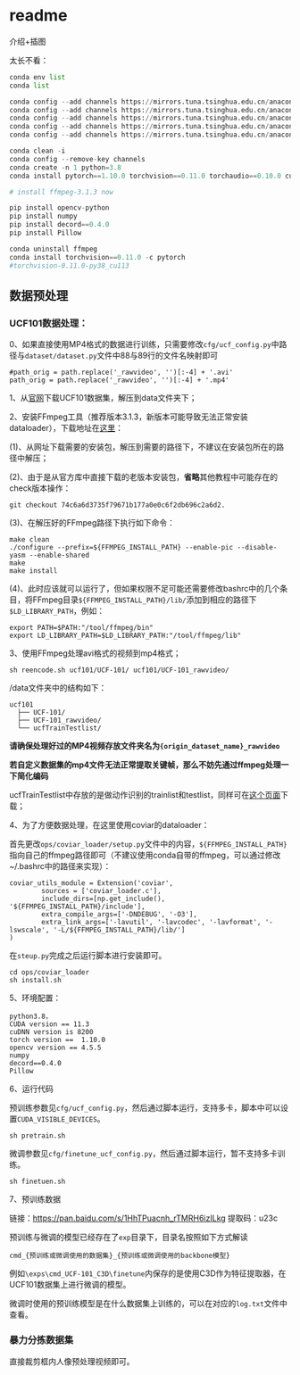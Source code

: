 # readme

介绍+插图

太长不看：

```python
conda env list
conda list

conda config --add channels https://mirrors.tuna.tsinghua.edu.cn/anaconda/pkgs/main
conda config --add channels https://mirrors.tuna.tsinghua.edu.cn/anaconda/pkgs/free
conda config --add channels https://mirrors.tuna.tsinghua.edu.cn/anaconda/pkgs/r
conda config --add channels https://mirrors.tuna.tsinghua.edu.cn/anaconda/pkgs/pro
conda config --add channels https://mirrors.tuna.tsinghua.edu.cn/anaconda/pkgs/msys2

conda clean -i
conda config --remove-key channels
conda create -n 1 python=3.8
conda install pytorch==1.10.0 torchvision==0.11.0 torchaudio==0.10.0 cudatoolkit=11.3 -c pytorch -c conda-forge

# install ffmpeg-3.1.3 now

pip install opencv-python
pip install numpy
pip install decord==0.4.0
pip install Pillow

conda uninstall ffmpeg
conda install torchvision==0.11.0 -c pytorch
#torchvision-0.11.0-py38_cu113
```



## 数据预处理

### UCF101数据处理：

0、如果直接使用MP4格式的数据进行训练，只需要修改```cfg/ucf_config.py```中路径与```dataset/dataset.py```文件中88与89行的文件名映射即可

```
#path_orig = path.replace('_rawvideo', '')[:-4] + '.avi'
path_orig = path.replace('_rawvideo', '')[:-4] + '.mp4'
```

1、从[官网](https://www.crcv.ucf.edu/datasets/human-actions/ucf101/UCF101.rar)下载UCF101数据集，解压到data文件夹下；

2、安装FFmpeg工具（推荐版本3.1.3，新版本可能导致无法正常安装dataloader），下载地址在[这里](http://www.ffmpeg.org/releases/)：

(1)、从网址下载需要的安装包，解压到需要的路径下，不建议在安装包所在的路径中解压；

(2)、由于是从官方库中直接下载的老版本安装包，**省略**其他教程中可能存在的check版本操作：

```
git checkout 74c6a6d3735f79671b177a0e0c6f2db696c2a6d2.
```

(3)、在解压好的FFmpeg路径下执行如下命令：

```
make clean
./configure --prefix=${FFMPEG_INSTALL_PATH} --enable-pic --disable-yasm --enable-shared
make
make install
```

(4)、此时应该就可以运行了，但如果权限不足可能还需要修改bashrc中的几个条目，将FFmpeg目录`${FFMPEG_INSTALL_PATH}/lib/`添加到相应的路径下`$LD_LIBRARY_PATH`，例如：

```
export PATH=$PATH:"/tool/ffmpeg/bin"
export LD_LIBRARY_PATH=$LD_LIBRARY_PATH:"/tool/ffmpeg/lib"
```

3、使用FFmpeg处理avi格式的视频到mp4格式；

```
sh reencode.sh ucf101/UCF-101/ ucf101/UCF-101_rawvideo/
```

/data文件夹中的结构如下：

```
ucf101
  ├── UCF-101/
  ├── UCF-101_rawvideo/
  └── ucfTrainTestlist/
```

**请确保处理好过的MP4视频存放文件夹名为```{origin_dataset_name}_rawvideo```**

**若自定义数据集的mp4文件无法正常提取关键帧，那么不妨先通过ffmpeg处理一下简化编码**

ucfTrainTestlist中存放的是做动作识别的trainlist和testlist，同样可在[这个页面](https://www.crcv.ucf.edu/wp-content/uploads/2019/03/UCF101TrainTestSplits-RecognitionTask.zip)下载；

4、为了方便数据处理，在这里使用coviar的dataloader：

首先更改`ops/coviar_loader/setup.py`文件中的内容，`${FFMPEG_INSTALL_PATH}`指向自己的ffmpeg路径即可（不建议使用conda自带的ffmpeg，可以通过修改~/.bashrc中的路径来实现）：

```
coviar_utils_module = Extension('coviar',
		sources = ['coviar_loader.c'],
		include_dirs=[np.get_include(), '${FFMPEG_INSTALL_PATH}/include'],
		extra_compile_args=['-DNDEBUG', '-O3'],
		extra_link_args=['-lavutil', '-lavcodec', '-lavformat', '-lswscale', '-L/${FFMPEG_INSTALL_PATH}/lib/']
)
```

在`steup.py`完成之后运行脚本进行安装即可。

```
cd ops/coviar_loader
sh install.sh
```

5、环境配置：

```
python3.8，
CUDA version == 11.3
cuDNN version is 8200
torch version ==  1.10.0
opencv version == 4.5.5
numpy
decord==0.4.0
Pillow
```

6、运行代码

预训练参数见`cfg/ucf_config.py`，然后通过脚本运行，支持多卡，脚本中可以设置`CUDA_VISIBLE_DEVICES`。

```
sh pretrain.sh
```

微调参数见`cfg/finetune_ucf_config.py`，然后通过脚本运行，暂不支持多卡训练。

```
sh finetuen.sh
```

7、预训练数据

链接：https://pan.baidu.com/s/1HhTPuacnh_rTMRH6izILkg  提取码：u23c

预训练与微调的模型已经存在了```exp```目录下，目录名按照如下方式解读

```
cmd_{预训练或微调使用的数据集}_{预训练或微调使用的backbone模型}
```

例如```\exps\cmd_UCF-101_C3D\finetune```内保存的是使用C3D作为特征提取器，在UCF101数据集上进行微调的模型。

微调时使用的预训练模型是在什么数据集上训练的，可以在对应的```log.txt```文件中查看。

### 暴力分拣数据集

直接裁剪框内人像预处理视频即可。
